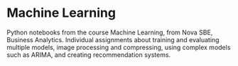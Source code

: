 # Machine Learning

Python notebooks from the course Machine Learning, from Nova SBE, Business Analytics. Individual assignments about training and evaluating multiple models, image processing and compressing, using complex models such as ARIMA, and creating recommendation systems.
